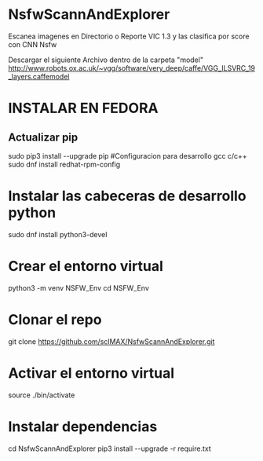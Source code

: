 # NsfwScannAndExplorer
Escanea imagenes en Directorio o Reporte VIC 1.3 y las clasifica por score con CNN Nsfw

Descargar el siguiente Archivo dentro de la carpeta "model"
    http://www.robots.ox.ac.uk/~vgg/software/very_deep/caffe/VGG_ILSVRC_19_layers.caffemodel

# INSTALAR EN FEDORA 

## Actualizar pip
sudo pip3 install --upgrade pip 
#Configuracion para desarrollo gcc c/c++
sudo dnf install redhat-rpm-config 
# Instalar las cabeceras de desarrollo python
sudo dnf install python3-devel 
# Crear el entorno virtual
python3 -m venv NSFW_Env
cd NSFW_Env
# Clonar el repo
git clone https://github.com/sclMAX/NsfwScannAndExplorer.git
# Activar el entorno virtual
source ./bin/activate
# Instalar dependencias
cd NsfwScannAndExplorer
pip3 install --upgrade -r require.txt
